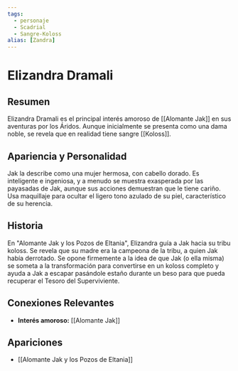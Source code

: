 ```yaml
---
tags:
  - personaje
  - Scadrial
  - Sangre-Koloss
alias: [Zandra]
---
```


# Elizandra Dramali

## Resumen
Elizandra Dramali es el principal interés amoroso de [[Alomante Jak]] en sus aventuras por los Áridos. Aunque inicialmente se presenta como una dama noble, se revela que en realidad tiene sangre [[Koloss]].

## Apariencia y Personalidad
Jak la describe como una mujer hermosa, con cabello dorado. Es inteligente e ingeniosa, y a menudo se muestra exasperada por las payasadas de Jak, aunque sus acciones demuestran que le tiene cariño. Usa maquillaje para ocultar el ligero tono azulado de su piel, característico de su herencia.

## Historia
En "Alomante Jak y los Pozos de Eltania", Elizandra guía a Jak hacia su tribu koloss. Se revela que su madre era la campeona de la tribu, a quien Jak había derrotado. Se opone firmemente a la idea de que Jak (o ella misma) se someta a la transformación para convertirse en un koloss completo y ayuda a Jak a escapar pasándole estaño durante un beso para que pueda recuperar el Tesoro del Superviviente.

## Conexiones Relevantes
* **Interés amoroso:** [[Alomante Jak]]

## Apariciones
* [[Alomante Jak y los Pozos de Eltania]]
